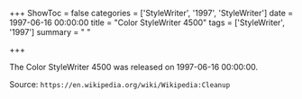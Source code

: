 +++
ShowToc = false
categories = ['StyleWriter', '1997', 'StyleWriter']
date = 1997-06-16 00:00:00
title = "Color StyleWriter 4500"
tags = ['StyleWriter', '1997']
summary = " "

+++

The Color StyleWriter 4500 was released on 1997-06-16 00:00:00.

Source: `https://en.wikipedia.org/wiki/Wikipedia:Cleanup`
